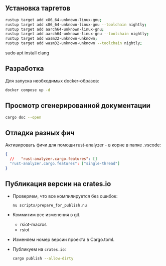 ## Установка таргетов

```bash
rustup target add x86_64-unknown-linux-gnu;
rustup target add x86_64-unknown-linux-gnu --toolchain nightly;
rustup target add aarch64-unknown-linux-gnu;
rustup target add aarch64-unknown-linux-gnu --toolchain nightly;
rustup target add wasm32-unknown-unknown;
rustup target add wasm32-unknown-unknown --toolchain nightly;
```

sudo apt install clang

## Разработка

Для запуска необходимых docker-образов:

```bash
docker compose up -d
```

## Просмотр сгенерированной документации

```bash
cargo doc --open
```

## Отладка разных фич

Активировать фичи для помощи rust-analyzer - в корне в папке .vscode:

```json
{
  //   "rust-analyzer.cargo.features": []
  "rust-analyzer.cargo.features": ["single-thread"]
}
```

## Публикация версии на crates.io

- Проверяем, что все компилируется без ошибок:

  ```bash
  nu scripts/prepare_for_publish.nu
  ```

- Коммитим все изменения в git.

  - rsiot-macros
  - rsiot

- Изменяем номер версии проекта в Cargo.toml.

- Публикуем на `crates.io`:

  ```bash
  cargo publish --allow-dirty
  ```
